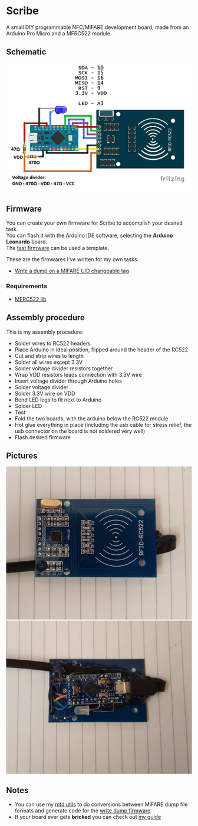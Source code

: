 # Scribe

A small DIY programmable NFC/MIFARE development board, made from an Arduino Pro Micro and a MFRC522 module.

## Schematic
![schematic](res/schematic.png)

## Firmware

You can create your own firmware for Scribe to accomplish your desired task. </br>
You can flash it with the Arduino IDE software, selecting the **Arduino Leonardo** board. </br>
The [test firmware](firmwares/test/test.ino) can be used a template.


These are the firmwares I've written for my own tasks:
- [Write a dump on a MIFARE UID changeable tag](firmwares/write_dump_uidc/write_dump_uidc.ino)


### Requirements
- [MFRC522 lib](https://github.com/miguelbalboa/rfid)

## Assembly procedure

This is my assembly procedure:

- Solder wires to RC522 headers
- Place Arduino in ideal position, flipped around the header of the RC522
- Cut and strip wires to length
- Solder all wires except 3.3V
- Solder voltage divider resistors together
- Wrap VDD resistors leads connection with 3.3V wire
- Insert voltage divider through Arduino holes
- Solder voltage divider
- Solder 3.3V wire on VDD
- Bend LED legs to fit next to Arduino
- Solder LED
- Test
- Fold the two boards, with the arduino below the RC522 module
- Hot glue everything in place (including the usb cable for stress relief, the usb connector on the board is not soldered very well)
- Flash desired firmware

## Pictures
![front](res/front.jpg)
![rear](res/rear.jpg)

## Notes

- You can use my [mfd utils](https://gist.github.com/hexwell/4fb1c50a1e4a6299a3a9e21aea007271) to do conversions between MIFARE dump file formats and generate code for the [write dump firmware](firmwares/write_dump_uidc/write_dump_uidc.ino).
- If your board ever gets **bricked** you can check out [my guide](https://github.com/hexwell/wiki/blob/master/en/electronics/resources/pro_micro_brick.org)
